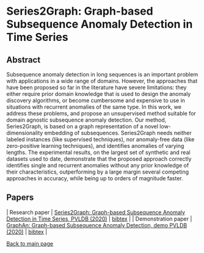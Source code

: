 # Series2Graph: Graph-based Subsequence Anomaly Detection in Time Series

## Abstract

Subsequence anomaly detection in long sequences is an important problem with applications in a wide range of domains.
However, the approaches that have been proposed so far in the literature have severe limitations:
they either require prior domain knowledge that is used to design the anomaly discovery algorithms, or become cumbersome and expensive to use in situations with recurrent anomalies of the same type.
In this work, we address these problems, and propose an unsupervised method suitable for domain agnostic subsequence anomaly detection. Our method, Series2Graph, is based on a graph representation of a novel low-dimensionality embedding of subsequences. Series2Graph needs neither labeled instances (like supervised techniques), nor anomaly-free data (like zero-positive learning techniques), and identifies anomalies of varying lengths.
The experimental results, on the largest set of synthetic and real datasets used to date, demonstrate that the proposed approach correctly identifies single and recurrent anomalies without any prior knowledge of their characteristics, outperforming by a large margin several competing approaches in accuracy, while being up to orders of magnitude faster.

## Papers

| Research paper | [Series2Graph: Graph-based Subsequence Anomaly Detection in Time Series, PVLDB (2020)](https://boniolp.github.io/paulboniol/assets/pdf/s2g.pdf) | [bibtex](https://boniolp.github.io/paulboniol/assets/pdf/s2g.bibtex) |
| Demonstration paper | [GraphAn: Graph-based Subsequence Anomaly Detection, demo PVLDB (2020)](https://boniolp.github.io/paulboniol/assets/pdf/s2g.pdf) | [bibtex](https://boniolp.github.io/paulboniol/assets/pdf/s2g.bibtex) |

[Back to main page](https://boniolp.github.io/paulboniol)
